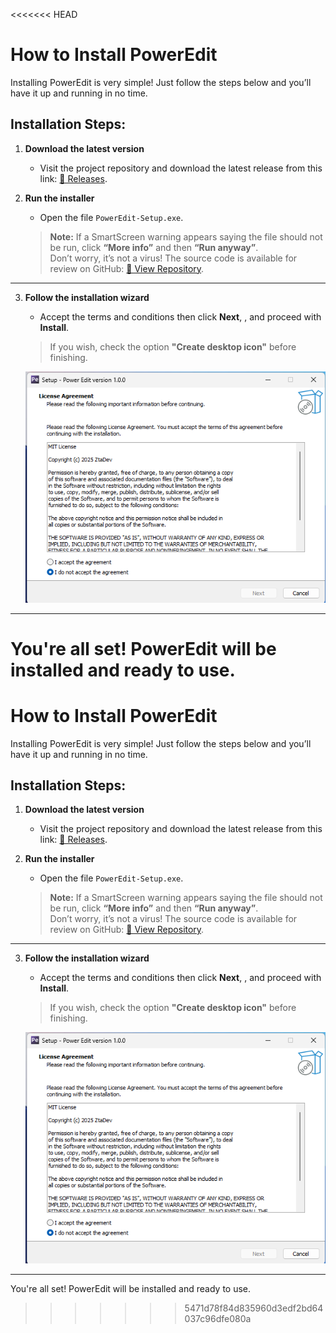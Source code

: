 <<<<<<< HEAD
# How to Install PowerEdit

Installing PowerEdit is very simple! Just follow the steps below and you’ll have it up and running in no time.

## Installation Steps:

1. **Download the latest version**
   - Visit the project repository and download the latest release from this link: [🔗 Releases](https://github.com/ZtaMDev/PowerEdit/releases/).

2. **Run the installer**
   - Open the file `PowerEdit-Setup.exe`.

   > **Note:** If a SmartScreen warning appears saying the file should not be run, click **“More info”** and then **“Run anyway”**.  
   > Don’t worry, it’s not a virus! The source code is available for review on GitHub: [🔗 View Repository](https://github.com/ZtaMDev/PowerEdit).

---

3. **Follow the installation wizard**

   - Accept the terms and conditions then click **Next**, , and proceed with **Install**.
   > If you wish, check the option **"Create desktop icon"** before finishing.
   
    ![Update Prompt](assets/images/installing.png)

---

You're all set! PowerEdit will be installed and ready to use.
=======
# How to Install PowerEdit

Installing PowerEdit is very simple! Just follow the steps below and you’ll have it up and running in no time.

## Installation Steps:

1. **Download the latest version**
   - Visit the project repository and download the latest release from this link: [🔗 Releases](https://github.com/ZtaMDev/PowerEdit/releases/).

2. **Run the installer**
   - Open the file `PowerEdit-Setup.exe`.

   > **Note:** If a SmartScreen warning appears saying the file should not be run, click **“More info”** and then **“Run anyway”**.  
   > Don’t worry, it’s not a virus! The source code is available for review on GitHub: [🔗 View Repository](https://github.com/ZtaMDev/PowerEdit).

---

3. **Follow the installation wizard**

   - Accept the terms and conditions then click **Next**, , and proceed with **Install**.
   > If you wish, check the option **"Create desktop icon"** before finishing.
   
    ![Update Prompt](assets/images/installing.png)

---

You're all set! PowerEdit will be installed and ready to use.
>>>>>>> 5471d78f84d835960d3edf2bd64037c96dfe080a
